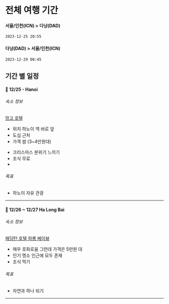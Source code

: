 # 전체 여행 기간
#### 서울/인천(ICN)  > 다낭(DAD)
	2023-12-25 20:55

#### 다낭(DAD) > 서울/인천(ICN)
	2023-12-29 00:45

## 기간 별 일정
#### 📅 12/25 - Hanoi
###### 숙소 정보
[망고 호텔](https://www.agoda.com/ko-kr/mango-hotel-le-duan/hotel/hanoi-vn.html?finalPriceView=1&isShowMobileAppPrice=false&cid=1844104&numberOfBedrooms=&familyMode=false&adults=2&children=0&rooms=1&maxRooms=0&isCalendarCallout=false&childAges=&numberOfGuest=0&missingChildAges=false&travellerType=1&showReviewSubmissionEntry=false&currencyCode=KRW&isFreeOccSearch=false&isCityHaveAsq=false&los=1&searchrequestid=237983a4-cae9-46b4-9058-4d52b1895604&ds=dRrJ+NE4sQG4n58Y&checkin=2023-12-25)
* 위치 하노이 역 바로 앞
* 도심 근처
* 가격 쌈 (3~4만원대)
- 크리스마스 분위기 느끼기
- 조식 무료
- 
###### 목표
* 하노이 자유 관광
---

#### 📅 12/26 ~ 12/27  Ha Long Bai

###### 숙소 정보
[패딩턴 호텔 하롱 베이뷰](https://www.agoda.com/ko-kr/paddington-hotel-halong-bayview/hotel/ha-long-vn.html?finalPriceView=1&isShowMobileAppPrice=false&cid=1844104&numberOfBedrooms=&familyMode=false&adults=2&children=0&rooms=1&maxRooms=0&checkIn=2024-01-26&isCalendarCallout=false&childAges=&numberOfGuest=0&missingChildAges=false&travellerType=1&showReviewSubmissionEntry=false&currencyCode=KRW&isFreeOccSearch=false&isCityHaveAsq=false&tspTypes=5,8&los=1&searchrequestid=1d70ed81-aca6-4cb5-8d53-1e841afe2a3e&ds=dRrJ+NE4sQG4n58Y)
* 매우 호화로움 그런데 가격은 5만원 대
* 인기 명소 인근에 모두 존재
* 조식 먹기

###### 목표
* 자연과 하나 되기


---


